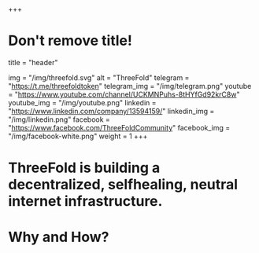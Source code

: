 +++
# Don't remove title!

title = "header"

img = "/img/threefold.svg"
alt = "ThreeFold"
telegram = "https://t.me/threefoldtoken"
telegram_img = "/img/telegram.png"
youtube = "https://www.youtube.com/channel/UCKMNPuhs-8tHYfGd92krC8w"
youtube_img = "/img/youtube.png"
linkedin = "https://www.linkedin.com/company/13594159/"
linkedin_img = "/img/linkedin.png"
facebook = "https://www.facebook.com/ThreeFoldCommunity"
facebook_img = "/img/facebook-white.png"
weight = 1
+++
# ThreeFold is building a decentralized, selfhealing, neutral internet infrastructure.

# Why and How?